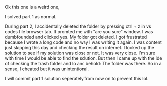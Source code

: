 Ok this one is a weird one,

I solved part 1 as normal.

During part 2, I accidentally deleted the folder by pressing ctrl + z in vs codes file browser tab. It promted me with "are you sure" window. I was dumbfounded and clicked yes. My folder got deleted. I got frustrated because I wrote a long code and no way I was writing it again. I was content just skipping this day and checking the result on internet. I looked up the solution to see if my solution was close or not. It was very close. I'm sure with time I would be able to find the solution. But then I came up with the ide of checking the trash folder and lo and behold: The folder was there. So in a sense, I cheated but it was unintentional.

I will commit part 1 solution seperately from now on to prevent this lol.
